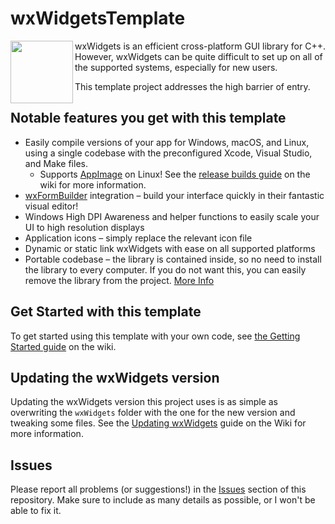 # wxWidgetsTemplate
<img align="left" height="100" src="https://upload.wikimedia.org/wikipedia/commons/thumb/b/bb/WxWidgets.svg/2000px-WxWidgets.svg.png">

wxWidgets is an efficient cross-platform GUI library for C++. However, wxWidgets can be quite difficult to set up on all of the supported systems, especially for new users.

This template project addresses the high barrier of entry. 

## Notable features you get with this template
- Easily compile versions of your app for Windows, macOS, and Linux, using a single codebase with the preconfigured Xcode, Visual Studio, and Make files.
  - Supports [AppImage](https://appimage.org) on Linux! See the [release builds guide](https://github.com/Ravbug/wxWidgetsTemplate/wiki/Creating-Release-Builds#linux) on the wiki for more information. 
- [wxFormBuilder](https://github.com/wxFormBuilder/wxFormBuilder) integration – build your interface quickly in their fantastic visual editor!
- Windows High DPI Awareness and helper functions to easily scale your UI to high resolution displays
- Application icons – simply replace the relevant icon file
- Dynamic or static link wxWidgets with ease on all supported platforms
- Portable codebase  – the library is contained inside, so no need to install the library to every computer. If you do not want this, you can easily remove the library from the project. [More Info](https://github.com/Ravbug/wxWidgetsTemplate/wiki/Referencing-wxWidgets-Externally-(Non-portable))

## Get Started with this template
To get started using this template with your own code, see [the Getting Started guide](https://github.com/Ravbug/wxWidgetsTemplate/wiki/Getting-Started) on the wiki.

## Updating the wxWidgets version
Updating the wxWidgets version this project uses is as simple as overwriting the `wxWidgets` folder with the one for the new version and tweaking some files. 
See the [Updating wxWidgets](https://github.com/Ravbug/wxWidgetsTemplate/wiki/Updating-or-Resetting-wxWidgets) guide on the Wiki for more information.

## Issues
Please report all problems (or suggestions!) in the [Issues](https://github.com/Ravbug/wxWidgetsTemplate/issues) section of this repository. 
Make sure to include as many details as possible, or I won't be able to fix it.
